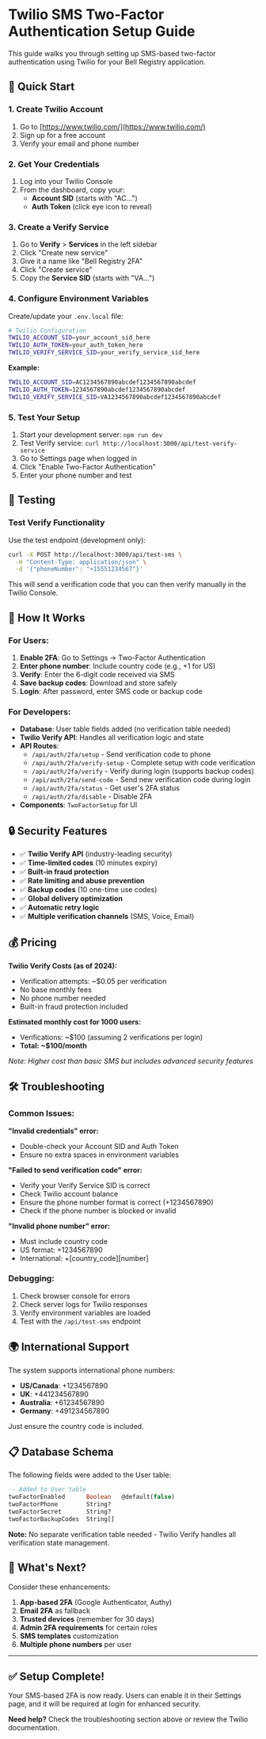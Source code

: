 # Twilio SMS Two-Factor Authentication Setup Guide

This guide walks you through setting up SMS-based two-factor authentication using Twilio for your Bell Registry application.

## 🚀 Quick Start

### 1. Create Twilio Account
1. Go to [https://www.twilio.com/](https://www.twilio.com/)
2. Sign up for a free account
3. Verify your email and phone number

### 2. Get Your Credentials
1. Log into your Twilio Console
2. From the dashboard, copy your:
   - **Account SID** (starts with "AC...")
   - **Auth Token** (click eye icon to reveal)

### 3. Create a Verify Service
1. Go to **Verify** > **Services** in the left sidebar
2. Click "Create new service"
3. Give it a name like "Bell Registry 2FA"
4. Click "Create service"
5. Copy the **Service SID** (starts with "VA...")

### 4. Configure Environment Variables
Create/update your `.env.local` file:

```bash
# Twilio Configuration
TWILIO_ACCOUNT_SID=your_account_sid_here
TWILIO_AUTH_TOKEN=your_auth_token_here
TWILIO_VERIFY_SERVICE_SID=your_verify_service_sid_here
```

**Example:**
```bash
TWILIO_ACCOUNT_SID=AC1234567890abcdef1234567890abcdef
TWILIO_AUTH_TOKEN=1234567890abcdef1234567890abcdef
TWILIO_VERIFY_SERVICE_SID=VA1234567890abcdef1234567890abcdef
```

### 5. Test Your Setup
1. Start your development server: `npm run dev`
2. Test Verify service: `curl http://localhost:3000/api/test-verify-service`
3. Go to Settings page when logged in
4. Click "Enable Two-Factor Authentication"
5. Enter your phone number and test

## 🧪 Testing

### Test Verify Functionality
Use the test endpoint (development only):

```bash
curl -X POST http://localhost:3000/api/test-sms \
  -H "Content-Type: application/json" \
  -d '{"phoneNumber": "+15551234567"}'
```

This will send a verification code that you can then verify manually in the Twilio Console.

## 📱 How It Works

### For Users:
1. **Enable 2FA**: Go to Settings → Two-Factor Authentication
2. **Enter phone number**: Include country code (e.g., +1 for US)
3. **Verify**: Enter the 6-digit code received via SMS
4. **Save backup codes**: Download and store safely
5. **Login**: After password, enter SMS code or backup code

### For Developers:
- **Database**: User table fields added (no verification table needed)
- **Twilio Verify API**: Handles all verification logic and state
- **API Routes**: 
  - `/api/auth/2fa/setup` - Send verification code to phone
  - `/api/auth/2fa/verify-setup` - Complete setup with code verification
  - `/api/auth/2fa/verify` - Verify during login (supports backup codes)
  - `/api/auth/2fa/send-code` - Send new verification code during login
  - `/api/auth/2fa/status` - Get user's 2FA status
  - `/api/auth/2fa/disable` - Disable 2FA
- **Components**: `TwoFactorSetup` for UI

## 🔒 Security Features

- ✅ **Twilio Verify API** (industry-leading security)
- ✅ **Time-limited codes** (10 minutes expiry)
- ✅ **Built-in fraud protection**
- ✅ **Rate limiting and abuse prevention**
- ✅ **Backup codes** (10 one-time use codes)
- ✅ **Global delivery optimization**
- ✅ **Automatic retry logic**
- ✅ **Multiple verification channels** (SMS, Voice, Email)

## 💰 Pricing

**Twilio Verify Costs (as of 2024):**
- Verification attempts: ~$0.05 per verification
- No base monthly fees
- No phone number needed
- Built-in fraud protection included

**Estimated monthly cost for 1000 users:**
- Verifications: ~$100 (assuming 2 verifications per login)
- **Total: ~$100/month**

*Note: Higher cost than basic SMS but includes advanced security features*

## 🛠 Troubleshooting

### Common Issues:

**"Invalid credentials" error:**
- Double-check your Account SID and Auth Token
- Ensure no extra spaces in environment variables

**"Failed to send verification code" error:**
- Verify your Verify Service SID is correct
- Check Twilio account balance
- Ensure the phone number format is correct (+1234567890)
- Check if the phone number is blocked or invalid

**"Invalid phone number" error:**
- Must include country code
- US format: +1234567890
- International: +[country_code][number]

### Debugging:
1. Check browser console for errors
2. Check server logs for Twilio responses
3. Verify environment variables are loaded
4. Test with the `/api/test-sms` endpoint

## 🌍 International Support

The system supports international phone numbers:
- **US/Canada**: +1234567890
- **UK**: +441234567890
- **Australia**: +61234567890
- **Germany**: +491234567890

Just ensure the country code is included.

## 📋 Database Schema

The following fields were added to the User table:

```sql
-- Added to User table
twoFactorEnabled      Boolean   @default(false)
twoFactorPhone        String?
twoFactorSecret       String?
twoFactorBackupCodes  String[]
```

**Note:** No separate verification table needed - Twilio Verify handles all verification state management.

## 🚦 What's Next?

Consider these enhancements:
1. **App-based 2FA** (Google Authenticator, Authy)
2. **Email 2FA** as fallback
3. **Trusted devices** (remember for 30 days)
4. **Admin 2FA requirements** for certain roles
5. **SMS templates** customization
6. **Multiple phone numbers** per user

---

## ✅ Setup Complete!

Your SMS-based 2FA is now ready. Users can enable it in their Settings page, and it will be required at login for enhanced security.

**Need help?** Check the troubleshooting section above or review the Twilio documentation. 
